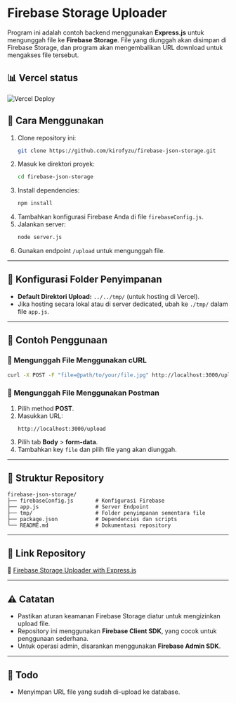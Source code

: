 # Firebase Storage Uploader

Program ini adalah contoh backend menggunakan **Express.js** untuk mengunggah file ke **Firebase Storage**. File yang diunggah akan disimpan di Firebase Storage, dan program akan mengembalikan URL download untuk mengakses file tersebut.

## 📊 Vercel status
![Vercel Deploy](https://vercelbadge.vercel.app/api/KiroFyzu/firebase-json-storage)
## 🚀 Cara Menggunakan

1. Clone repository ini:
   ```sh
   git clone https://github.com/kirofyzu/firebase-json-storage.git
   ```
2. Masuk ke direktori proyek:
   ```sh
   cd firebase-json-storage
   ```
3. Install dependencies:
   ```sh
   npm install
   ```
4. Tambahkan konfigurasi Firebase Anda di file `firebaseConfig.js`.
5. Jalankan server:
   ```sh
   node server.js
   ```
6. Gunakan endpoint `/upload` untuk mengunggah file.

---

## 📂 Konfigurasi Folder Penyimpanan

- **Default Direktori Upload:** `../../tmp/` (untuk hosting di Vercel).
- Jika hosting secara lokal atau di server dedicated, ubah ke `./tmp/` dalam file `app.js`.

---

## 📌 Contoh Penggunaan

### 🔹 Mengunggah File Menggunakan cURL
```sh
curl -X POST -F "file=@path/to/your/file.jpg" http://localhost:3000/upload
```

### 🔹 Mengunggah File Menggunakan Postman
1. Pilih method **POST**.
2. Masukkan URL:
   ```
   http://localhost:3000/upload
   ```
3. Pilih tab **Body** > **form-data**.
4. Tambahkan key `file` dan pilih file yang akan diunggah.

---

## 📁 Struktur Repository
```
firebase-json-storage/
├── firebaseConfig.js       # Konfigurasi Firebase
├── app.js                  # Server Endpoint
├── tmp/                    # Folder penyimpanan sementara file
├── package.json            # Dependencies dan scripts
└── README.md               # Dokumentasi repository
```

---

## 🔗 Link Repository

🔗 [Firebase Storage Uploader with Express.js](https://github.com/kirofyzu/firebase-json-storage)

---

## ⚠️ Catatan

- Pastikan aturan keamanan Firebase Storage diatur untuk mengizinkan upload file.
- Repository ini menggunakan **Firebase Client SDK**, yang cocok untuk penggunaan sederhana.
- Untuk operasi admin, disarankan menggunakan **Firebase Admin SDK**.

---

## 📝 Todo
- Menyimpan URL file yang sudah di-upload ke database.


